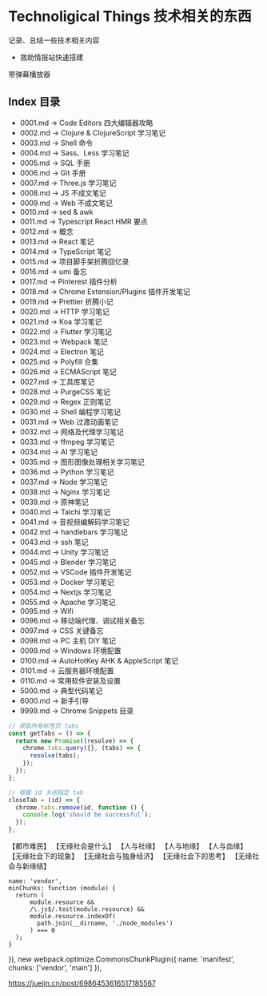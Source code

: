 # Technoligical Things 技术相关的东西

记录、总结一些技术相关内容


* 救助情报站快速搭建


带弹幕播放器


## Index 目录

* 0001.md -> Code Editors 四大编辑器攻略
* 0002.md -> Clojure & ClojureScript 学习笔记
* 0003.md -> Shell 命令
* 0004.md -> Sass、Less 学习笔记
* 0005.md -> SQL 手册
* 0006.md -> Git 手册
* 0007.md -> Three.js 学习笔记
* 0008.md -> JS 不成文笔记
* 0009.md -> Web 不成文笔记
* 0010.md -> sed & awk
* 0011.md -> Typescript React HMR 要点
* 0012.md -> 概念
* 0013.md -> React 笔记
* 0014.md -> TypeScript 笔记
* 0015.md -> 项目脚手架折腾回忆录
* 0016.md -> umi 备忘
* 0017.md -> Pinterest 插件分析
* 0018.md -> Chrome Extension/Plugins 插件开发笔记
* 0019.md -> Prettier 折腾小记
* 0020.md -> HTTP 学习笔记
* 0021.md -> Koa 学习笔记
* 0022.md -> Flutter 学习笔记
* 0023.md -> Webpack 笔记
* 0024.md -> Electron 笔记
* 0025.md -> Polyfill 合集
* 0026.md -> ECMAScript 笔记
* 0027.md -> 工具库笔记
* 0028.md -> PurgeCSS 笔记
* 0029.md -> Regex 正则笔记
* 0030.md -> Shell 编程学习笔记
* 0031.md -> Web 过渡动画笔记
* 0032.md -> 网络及代理学习笔记
* 0033.md -> ffmpeg 学习笔记
* 0034.md -> AI 学习笔记
* 0035.md -> 图形图像处理相关学习笔记
* 0036.md -> Python 学习笔记
* 0037.md -> Node 学习笔记
* 0038.md -> Nginx 学习笔记
* 0039.md -> 原神笔记
* 0040.md -> Taichi 学习笔记
* 0041.md -> 音视频编解码学习笔记
* 0042.md -> handlebars 学习笔记
* 0043.md -> ssh 笔记
* 0044.md -> Unity 学习笔记
* 0045.md -> Blender 学习笔记
* 0052.md -> VSCode 插件开发笔记
* 0053.md -> Docker 学习笔记
* 0054.md -> Nextjs 学习笔记
* 0055.md -> Apache 学习笔记
* 0095.md -> Wifi
* 0096.md -> 移动端代理、调试相关备忘
* 0097.md -> CSS 关键备忘
* 0098.md -> PC 主机 DIY 笔记
* 0099.md -> Windows 环境配置
* 0100.md -> AutoHotKey AHK & AppleScript 笔记
* 0101.md -> 云服务器环境配置
* 0110.md -> 常用软件安装及设置
* 5000.md -> 典型代码笔记
* 6000.md -> 新手引导
* 9999.md -> Chrome Snippets 目录




```js
// 获取所有标签页 tabs
const getTabs = () => {
  return new Promise((resolve) => {
    chrome.tabs.query({}, (tabs) => {
      resolve(tabs);
    });
  });
};

// 根据 id 关闭指定 tab
closeTab = (id) => {
  chrome.tabs.remove(id, function () {
    console.log('should be successful');
  });
};
```




【都市难民】
【无缘社会是什么】
【人与社缘】
【人与地缘】
【人与血缘】
【无缘社会下的现象】
【无缘社会与独身经济】
【无缘社会下的思考】
【无缘社会与新缘结】

<script type="text/javascript" src="/manifest.js"></script>
<script type="text/javascript" src="/vendor.js"></script>

    name: 'vendor',
    minChunks: function (module) {
      return (
          module.resource &&
          /\.js$/.test(module.resource) &&
          module.resource.indexOf(
            path.join(__dirname, './node_modules')
          ) === 0
      );
    }
  }),
  new webpack.optimize.CommonsChunkPlugin({
    name: 'manifest',
    chunks: ['vendor', 'main']
  }),

  https://juejin.cn/post/6986453616517185567